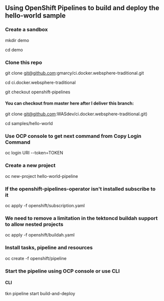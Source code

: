 ## Using OpenShift Pipelines to build and deploy the hello-world sample

### Create a sandbox
mkdir demo

cd demo

### Clone this repo
git clone git@github.com:gmarcy/ci.docker.websphere-traditional.git

cd ci.docker.websphere-traditional

git checkout openshift-pipelines

#### You can checkout from master here after I deliver this branch:
git clone git@github.com:WASdev/ci.docker.websphere-traditional.git)

cd samples/hello-world

### Use OCP console to get next command from Copy Login Command
oc login URI --token=TOKEN

### Create a new project
oc new-project hello-world-pipeline

### If the openshift-pipelines-operator isn't installed subscribe to it
oc apply -f openshift/subscription.yaml

### We need to remove a limitation in the tektoncd buildah support to allow nested projects
oc apply -f openshift/buildah.yaml

### Install tasks, pipeline and resources
oc create -f openshift/pipeline

### Start the pipeline using OCP console or use CLI

#### CLI
tkn pipeline start build-and-deploy
